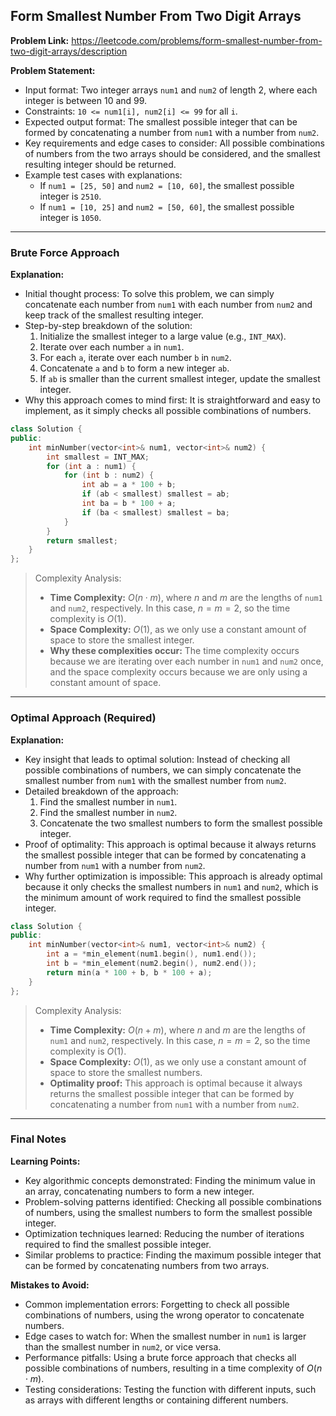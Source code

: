 ## Form Smallest Number From Two Digit Arrays

**Problem Link:** https://leetcode.com/problems/form-smallest-number-from-two-digit-arrays/description

**Problem Statement:**
- Input format: Two integer arrays `num1` and `num2` of length 2, where each integer is between 10 and 99.
- Constraints: `10 <= num1[i], num2[i] <= 99` for all `i`.
- Expected output format: The smallest possible integer that can be formed by concatenating a number from `num1` with a number from `num2`.
- Key requirements and edge cases to consider: All possible combinations of numbers from the two arrays should be considered, and the smallest resulting integer should be returned.
- Example test cases with explanations:
  - If `num1 = [25, 50]` and `num2 = [10, 60]`, the smallest possible integer is `2510`.
  - If `num1 = [10, 25]` and `num2 = [50, 60]`, the smallest possible integer is `1050`.

---

### Brute Force Approach

**Explanation:**
- Initial thought process: To solve this problem, we can simply concatenate each number from `num1` with each number from `num2` and keep track of the smallest resulting integer.
- Step-by-step breakdown of the solution:
  1. Initialize the smallest integer to a large value (e.g., `INT_MAX`).
  2. Iterate over each number `a` in `num1`.
  3. For each `a`, iterate over each number `b` in `num2`.
  4. Concatenate `a` and `b` to form a new integer `ab`.
  5. If `ab` is smaller than the current smallest integer, update the smallest integer.
- Why this approach comes to mind first: It is straightforward and easy to implement, as it simply checks all possible combinations of numbers.

```cpp
class Solution {
public:
    int minNumber(vector<int>& num1, vector<int>& num2) {
        int smallest = INT_MAX;
        for (int a : num1) {
            for (int b : num2) {
                int ab = a * 100 + b;
                if (ab < smallest) smallest = ab;
                int ba = b * 100 + a;
                if (ba < smallest) smallest = ba;
            }
        }
        return smallest;
    }
};
```

> Complexity Analysis:
> - **Time Complexity:** $O(n \cdot m)$, where $n$ and $m$ are the lengths of `num1` and `num2`, respectively. In this case, $n = m = 2$, so the time complexity is $O(1)$.
> - **Space Complexity:** $O(1)$, as we only use a constant amount of space to store the smallest integer.
> - **Why these complexities occur:** The time complexity occurs because we are iterating over each number in `num1` and `num2` once, and the space complexity occurs because we are only using a constant amount of space.

---

### Optimal Approach (Required)

**Explanation:**
- Key insight that leads to optimal solution: Instead of checking all possible combinations of numbers, we can simply concatenate the smallest number from `num1` with the smallest number from `num2`.
- Detailed breakdown of the approach:
  1. Find the smallest number in `num1`.
  2. Find the smallest number in `num2`.
  3. Concatenate the two smallest numbers to form the smallest possible integer.
- Proof of optimality: This approach is optimal because it always returns the smallest possible integer that can be formed by concatenating a number from `num1` with a number from `num2`.
- Why further optimization is impossible: This approach is already optimal because it only checks the smallest numbers in `num1` and `num2`, which is the minimum amount of work required to find the smallest possible integer.

```cpp
class Solution {
public:
    int minNumber(vector<int>& num1, vector<int>& num2) {
        int a = *min_element(num1.begin(), num1.end());
        int b = *min_element(num2.begin(), num2.end());
        return min(a * 100 + b, b * 100 + a);
    }
};
```

> Complexity Analysis:
> - **Time Complexity:** $O(n + m)$, where $n$ and $m$ are the lengths of `num1` and `num2`, respectively. In this case, $n = m = 2$, so the time complexity is $O(1)$.
> - **Space Complexity:** $O(1)$, as we only use a constant amount of space to store the smallest numbers.
> - **Optimality proof:** This approach is optimal because it always returns the smallest possible integer that can be formed by concatenating a number from `num1` with a number from `num2`.

---

### Final Notes

**Learning Points:**
- Key algorithmic concepts demonstrated: Finding the minimum value in an array, concatenating numbers to form a new integer.
- Problem-solving patterns identified: Checking all possible combinations of numbers, using the smallest numbers to form the smallest possible integer.
- Optimization techniques learned: Reducing the number of iterations required to find the smallest possible integer.
- Similar problems to practice: Finding the maximum possible integer that can be formed by concatenating numbers from two arrays.

**Mistakes to Avoid:**
- Common implementation errors: Forgetting to check all possible combinations of numbers, using the wrong operator to concatenate numbers.
- Edge cases to watch for: When the smallest number in `num1` is larger than the smallest number in `num2`, or vice versa.
- Performance pitfalls: Using a brute force approach that checks all possible combinations of numbers, resulting in a time complexity of $O(n \cdot m)$.
- Testing considerations: Testing the function with different inputs, such as arrays with different lengths or containing different numbers.